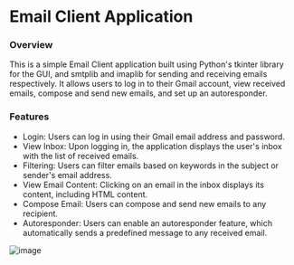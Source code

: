# Email Client Application
### Overview
This is a simple Email Client application built using Python's tkinter library for the GUI, and smtplib and imaplib for sending and receiving emails respectively. It allows users to log in to their Gmail account, view received emails, compose and send new emails, and set up an autoresponder.

### Features
* Login: Users can log in using their Gmail email address and password.
* View Inbox: Upon logging in, the application displays the user's inbox with the list of received emails.
* Filtering: Users can filter emails based on keywords in the subject or sender's email address.
* View Email Content: Clicking on an email in the inbox displays its content, including HTML content.
* Compose Email: Users can compose and send new emails to any recipient.
* Autoresponder: Users can enable an autoresponder feature, which automatically sends a predefined message to any received email.
  
![image](https://github.com/TajnyReddy/Simple-email-client/assets/59600478/b514fb1e-8c8e-48d1-ae6c-f70e2e6a3741)
